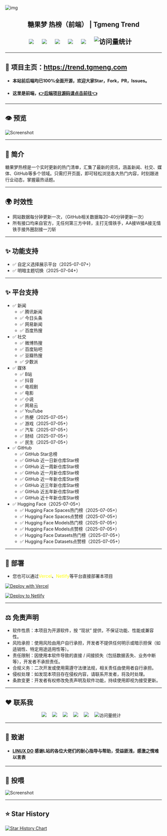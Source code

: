 ![img](https://github-r2.tgmeng.com/github/readme/gihub-readme-head.png)

<h2><div align="center">糖果梦 热榜（前端） | Tgmeng Trend</div>
<div>&nbsp;</div>
<!-- profile logo 个人资料徽标 -->
  <div align="center">
    <a href="https://tgmeng.com"><img src="https://img.shields.io/badge/Home-主页-blue" /></a>&emsp;
    <a href="https://bbs.tgmeng.com"><img src="https://img.shields.io/badge/BBS-论坛-c32136" /></a>&emsp;
    <a href="https://bilibili.tgmeng.com"><img src="https://img.shields.io/badge/Bilibili-B站-8c36db" /></a>&emsp;
    <a href="https://wechat.tgmeng.com"><img src="https://img.shields.io/badge/WeChat-微信-07c160" /></a>&emsp;
    <a href="https://tg.tgmeng.com"><img src="https://img.shields.io/badge/Bilibili-TG-ff69b4" /></a>&emsp;
    <!-- visitor -->
    <img src="https://komarev.com/ghpvc/?username=CandyDream6&label=Views&color=orange&style=flat" alt="访问量统计" />&emsp;
  </div>

---

## 🏩 项目主页：https://trend.tgmeng.com

- <h4>本站前后端均已100%全面开源，欢迎大家Star，Fork，PR，Issues。<br/>

- <h4>这里是前端，<a href="https://github.com/CandyDream6/tgmeng-api" target="_blank">👉后端项目源码请点击前往👈</a>

---

## 👁️ 预览

![Screenshot](https://r2-trend.tgmeng.com/tgmeng-trend/tgmeng-trend-yulan.png)

---

## 📖 简介
糖果梦热榜是一个实时更新的热门清单，汇集了最新的资讯，涵盖新闻、社交、媒体、GitHub等多个领域。只需打开页面，即可轻松浏览各大热门内容，时刻跟进行业动态，掌握最热话题。

---
## 🌍 时效性
- 网站数据每分钟更新一次，（GitHub相关数据每20-40分钟更新一次）
- 所有接口均来自官方，无任何第三方中转，主打无情铁手，AA接W接A接无情铁手接外圈刮接一刀斩

---

## ✨ 功能支持

- ✅ 自定义选择展示平台（2025-07-07+）
- ✅ 明暗主题切换（2025-07-04+）

---

## ✨ 平台支持

- ✅ 新闻
  - ✅ 腾讯新闻 
  - ✅ 今日头条
  - ✅ 网易新闻
  - ✅ 百度热搜
- ✅ 社交
  - ✅ 微博热搜
  - ✅ 百度贴吧
  - ✅ 豆瓣热搜
  - ✅ 少数派
- ✅ 媒体
  - ✅ B站
  - ✅ 抖音
  - ✅ 电视剧
  - ✅ 电影
  - ✅ 小说
  - ✅ 网易云
  - ✅ YouTube
  - ✅ 热梗（2025-07-05+）
  - ✅ 游戏（2025-07-05+）
  - ✅ 汽车（2025-07-05+）
  - ✅ 财经（2025-07-05+）
  - ✅ 民生（2025-07-05+）
- ✅ GitHub 
  - ✅ GitHub Star总榜
  - ✅ GitHub 近一日新仓库Star榜
  - ✅ GitHub 近一周新仓库Star榜
  - ✅ GitHub 近一月新仓库Star榜
  - ✅ GitHub 近一年新仓库Star榜
  - ✅ GitHub 近三年新仓库Star榜
  - ✅ GitHub 近五年新仓库Star榜
  - ✅ GitHub 近十年新仓库Star榜
- ✅ Hugging Face（2025-07-05+）
  - ✅  Hugging Face Spaces热门榜（2025-07-05+）
  - ✅  Hugging Face Spaces点赞榜（2025-07-05+）
  - ✅  Hugging Face Models热门榜（2025-07-05+）
  - ✅  Hugging Face Models点赞榜（2025-07-05+）
  - ✅  Hugging Face Datasets热门榜（2025-07-05+）
  - ✅  Hugging Face Datasets点赞榜（2025-07-05+）

---
## 🗼 部署

- 您也可以通过<span style="color:yellow">Vercel</span>、<span style="color:yellow">Netlify</span>等平台直接部署本项目

[![Deploy with Vercel](https://vercel.com/button)](https://vercel.com/new/clone?repository-url=https://github.com/CandyDream6/tgmeng-top-search-frontend)

[![Deploy to Netlify](https://www.netlify.com/img/deploy/button.svg)](https://app.netlify.com/start/deploy?repository=https://github.com/CandyDream6/tgmeng-top-search-frontend)

---

## ⚖️ 免责声明

- 软件性质：本项目为开源软件，按 “现状” 提供，不保证功能、性能或兼容性。
- 风险承担：使用风险由用户自行承担，开发者不提供任何明示或暗示担保（如适销性、特定用途适用性等）。
- 责任限制：因使用本软件导致的直接 / 间接损失（包括数据丢失、业务中断等），开发者不承担责任。
- 合规义务：二次开发或使用需遵守法律法规，相关责任由使用者自行承担。
- 侵权处理：如发现本项目存在侵权内容，请联系开发者，将及时处理。
- 条款变更：开发者有权修改免责声明及软件功能，持续使用即视为接受更新。
---

## ❤️ 联系我

<div align="center">
    <a href="https://tgmeng.com"><img src="https://img.shields.io/badge/Home-主页-blue" /></a>&emsp;
    <a href="https://bbs.tgmeng.com"><img src="https://img.shields.io/badge/BBS-论坛-c32136" /></a>&emsp;
    <a href="https://bilibili.tgmeng.com"><img src="https://img.shields.io/badge/Bilibili-B站-8c36db" /></a>&emsp;
    <a href="https://wechat.tgmeng.com"><img src="https://img.shields.io/badge/WeChat-微信-07c160" /></a>&emsp;
    <a href="https://tg.tgmeng.com"><img src="https://img.shields.io/badge/Bilibili-TG-ff69b4" /></a>&emsp;
    <!-- visitor -->
    <img src="https://komarev.com/ghpvc/?username=CandyDream6&label=Views&color=orange&style=flat" alt="访问量统计" />&emsp;
  </div>

---

## 💐 致谢

- <h4>  <a href="https://linux.do" target="_blank">LINUX DO</a> 感谢L站的各位大佬们的耐心指导与帮助，受益匪浅，感激之情难以言表

---

## 🧧 投喂

![Screenshot](https://github-r2.tgmeng.com/github/readme/donate.png)

---

## ⭐ Star History

<a href="https://www.star-history.com/#CandyDream6/tgmeng-api&CandyDream6/tgmeng-top-search-frontend&Date">
 <picture>
   <source media="(prefers-color-scheme: dark)" srcset="https://api.star-history.com/svg?repos=CandyDream6/tgmeng-api,CandyDream6/tgmeng-top-search-frontend&type=Date&theme=dark" />
   <source media="(prefers-color-scheme: light)" srcset="https://api.star-history.com/svg?repos=CandyDream6/tgmeng-api,CandyDream6/tgmeng-top-search-frontend&type=Date" />
   <img alt="Star History Chart" src="https://api.star-history.com/svg?repos=CandyDream6/tgmeng-api,CandyDream6/tgmeng-top-search-frontend&type=Date" />
 </picture>
</a>
